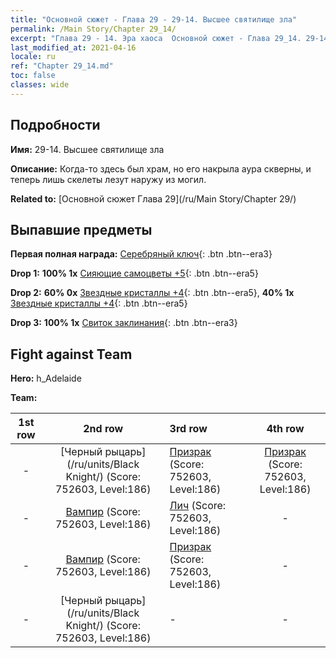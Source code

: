 ```yaml
---
title: "Основной сюжет - Глава 29 - 29-14. Высшее святилище зла"
permalink: /Main Story/Chapter 29_14/
excerpt: "Глава 29 - 14. Эра хаоса  Основной сюжет - Глава 29_14. 29-14. Высшее святилище зла"
last_modified_at: 2021-04-16
locale: ru
ref: "Chapter 29_14.md"
toc: false
classes: wide
---
```


## Подробности

 **Имя:** 29-14. Высшее святилище зла

 **Описание:** Когда-то здесь был храм, но его накрыла аура скверны, и теперь лишь скелеты лезут наружу из могил.

 **Related to:** [Основной сюжет Глава 29](/ru/Main Story/Chapter 29/)

## Выпавшие предметы

 **Первая полная награда:** [Серебряный ключ](/ru/Items/con_693/){: .btn .btn--era3}

 **Drop 1:** **100% 1x** [Сияющие самоцветы +5](/ru/Items/mat_100/){: .btn .btn--era5}

 **Drop 2:** **60% 0x** [Звездные кристаллы +4](/ru/Items/mat_94/){: .btn .btn--era5}, **40% 1x** [Звездные кристаллы +4](/ru/Items/mat_94/){: .btn .btn--era5}

 **Drop 3:** **100% 1x** [Свиток заклинания](/ru/Items/con_694/){: .btn .btn--era3}


## Fight against Team
 **Hero:** h_Adelaide

 **Team:**


  | 1st row | 2nd row | 3rd row | 4th row |
  |:----:|:----:|:----|:----:|
  | - | [Черный рыцарь](/ru/units/Black Knight/) (Score: 752603, Level:186)  | [Призрак](/ru/units/Wight/) (Score: 752603, Level:186)  | [Призрак](/ru/units/Wight/) (Score: 752603, Level:186)  |
  | - | [Вампир](/ru/units/Vampire/) (Score: 752603, Level:186)  | [Лич](/ru/units/Lich/) (Score: 752603, Level:186)  | - |
  | - | [Вампир](/ru/units/Vampire/) (Score: 752603, Level:186)  | [Призрак](/ru/units/Wight/) (Score: 752603, Level:186)  | - |
  | - | [Черный рыцарь](/ru/units/Black Knight/) (Score: 752603, Level:186)  | - | - |


